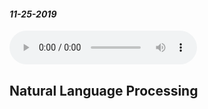 #### _11-25-2019_
<audio controls>
  <source src="/Audio/450-11-25-2019.mp3" type="audio/mpeg">
Your browser does not support the audio element.</audio>

## Natural Language Processing
